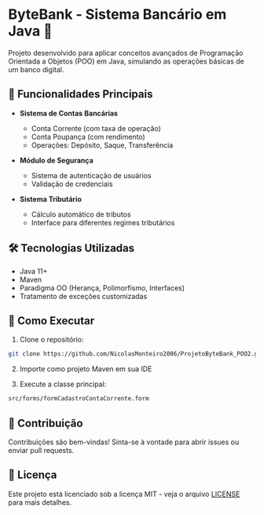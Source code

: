 # ByteBank - Sistema Bancário em Java 🏦

Projeto desenvolvido para aplicar conceitos avançados de Programação Orientada a Objetos (POO) em Java, simulando as operações básicas de um banco digital.

## 📌 Funcionalidades Principais

- **Sistema de Contas Bancárias**
  - Conta Corrente (com taxa de operação)
  - Conta Poupança (com rendimento)
  - Operações: Depósito, Saque, Transferência

- **Módulo de Segurança**
  - Sistema de autenticação de usuários
  - Validação de credenciais

- **Sistema Tributário**
  - Cálculo automático de tributos
  - Interface para diferentes regimes tributários

## 🛠️ Tecnologias Utilizadas

- Java 11+
- Maven
- Paradigma OO (Herança, Polimorfismo, Interfaces)
- Tratamento de exceções customizadas

## 🚀 Como Executar

1. Clone o repositório:
```bash
git clone https://github.com/NicolasMonteiro2006/ProjetoByteBank_POO2.git
```
2. Importe como projeto Maven em sua IDE

3. Execute a classe principal:
```bash
src/forms/formCadastroContaCorrente.form
```
## 🤝 Contribuição

Contribuições são bem-vindas! Sinta-se à vontade para abrir issues ou enviar pull requests.

## 📜 Licença

Este projeto está licenciado sob a licença MIT - veja o arquivo [LICENSE](LICENSE) para mais detalhes.
